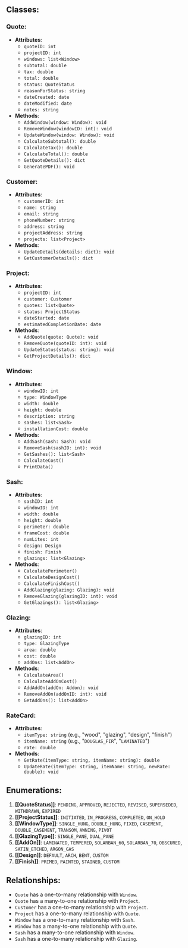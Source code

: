 ## Classes:

### Quote:
- **Attributes**:
	- `quoteID: int`
	- `projectID: int`
	- `windows: list<Window>`
	- `subtotal: double`
	- `tax: double`
	- `total: double`
	- `status: QuoteStatus`
	- `reasonForStatus: string`
	- `dateCreated: date`
	- `dateModified: date`
	- `notes: string`
- **Methods**:
	- `AddWindow(window: Window): void`
	- `RemoveWindow(windowID: int): void`
	- `UpdateWindow(window: Window): void`
	- `CalculateSubtotal(): double`
	- `CalculateTax(): double`
	- `CalculateTotal(): double`
	- `GetQuoteDetails(): dict`
	- `GeneratePDF(): void`

### Customer:
- **Attributes**:
	- `customerID: int`
	- `name: string`
	- `email: string`
	- `phoneNumber: string`
	- `address: string`
	- `projectAddress: string`
	- `projects: list<Project>`
- **Methods**:
	- `UpdateDetails(details: dict): void`
	- `GetCustomerDetails(): dict`

### Project:
- **Attributes**:
	- `projectID: int`
	- `customer: Customer`
	- `quotes: list<Quote>`
	- `status: ProjectStatus`
	- `dateStarted: date`
	- `estimatedCompletionDate: date`
- **Methods**:
	- `AddQuote(quote: Quote): void`
	- `RemoveQuote(quoteID: int): void`
	- `UpdateStatus(status: string): void`
	- `GetProjectDetails(): dict`

### Window:
- **Attributes**:
	- `windowID: int`
	- `type: WindowType`
	- `width: double`
	- `height: double`
	- `description: string`
	- `sashes: list<Sash>`
	- `installationCost: double`
- **Methods**:
	- `AddSash(sash: Sash): void`
	- `RemoveSash(sashID: int): void`
	- `GetSashes(): list<Sash>`
	- `CalculateCost()`
	- `PrintData()`

### Sash:
- **Attributes**:
	- `sashID: int`
	- `windowID: int`
	- `width: double`
	- `height: double`
	- `perimeter: double`
	- `frameCost: double`
	- `numLites: int`
	- `design: Design`
	- `finish: Finish`
	- `glazings: list<Glazing>`
- **Methods**:
	- `CalculatePerimeter()`
	- `CalculateDesignCost()`
	- `CalculateFinishCost()`
	- `AddGlazing(glazing: Glazing): void`
	- `RemoveGlazing(glazingID: int): void`
	- `GetGlazings(): list<Glazing>`

### Glazing:
- **Attributes**:
	- `glazingID: int`
	- `type: GlazingType`
	- `area: double`
	- `cost: double`
	- `addOns: list<AddOn>`
- **Methods**:
	- `CalculateArea()`
	- `CalculateAddOnCost()`
	- `AddAddOn(addOn: Addon): void`
	- `RemoveAddOn(addOnID: int): void`
	- `GetAddOns(): list<AddOn>`

### RateCard:
- **Attributes**:
	- `itemType: string` (e.g., "wood", "glazing", "design", "finish")
	- `itemName: string` (e.g., "`DOUGLAS_FIR`", "`LAMINATED`")
	- `rate: double`
- **Methods**:
	- `GetRate(itemType: string, itemName: string): double`
	- `UpdateRate(itemType: string, itemName: string, newRate: double): void`

## Enumerations:

1. **[[QuoteStatus]]**: `PENDING`, `APPROVED`, `REJECTED`, `REVISED`, `SUPERSEDED`, `WITHDRAWN`, `EXPIRED`
2. **[[ProjectStatus]]**: `INITIATED`, `IN_PROGRESS`, `COMPLETED`, `ON_HOLD`
3. **[[WindowType]]**: `SINGLE_HUNG`, `DOUBLE_HUNG`, `FIXED`, `CASEMENT`, `DOUBLE_CASEMENT`, `TRANSOM`, `AWNING`, `PIVOT`
4. **[[GlazingType]]**: `SINGLE_PANE`, `DUAL_PANE`
5. **[[AddOn]]**: `LAMINATED`, `TEMPERED`, `SOLARBAN_60`,  `SOLARBAN_70`, `OBSCURED`, `SATIN_ETCHED`, `ARGON_GAS`
6. **[[Design]]**: `DEFAULT`, `ARCH`, `BENT`, `CUSTOM`
7. **[[Finish]]**: `PRIMED`, `PAINTED`, `STAINED`, `CUSTOM`

## Relationships:

- `Quote` has a one-to-many relationship with `Window`.
- `Quote` has a many-to-one relationship with `Project`.
- `Customer` has a one-to-many relationship with `Project`.
- `Project` has a one-to-many relationship with `Quote`.
- `Window` has a one-to-many relationship with `Sash`.
- `Window` has a many-to-one relationship with `Quote`.
- `Sash` has a many-to-one relationship with `Window`.
- `Sash` has a one-to-many relationship with `Glazing`.